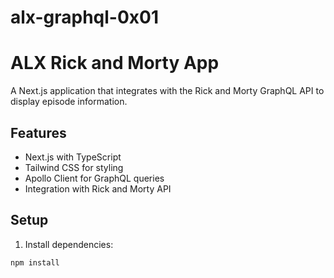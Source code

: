 # alx-graphql-0x01
# ALX Rick and Morty App

A Next.js application that integrates with the Rick and Morty GraphQL API to display episode information.

## Features

- Next.js with TypeScript
- Tailwind CSS for styling
- Apollo Client for GraphQL queries
- Integration with Rick and Morty API

## Setup

1. Install dependencies:
```bash
npm install